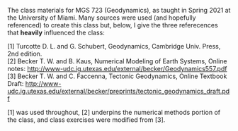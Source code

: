 The class materials for MGS 723 (Geodynamics), as taught in Spring 2021 at the University of Miami. Many sources were used (and hopefully referenced) to create this class but, below, I give the three referecences that **heavily** influenced the class:

[1] Turcotte D. L. and G. Schubert, Geodynamics, Cambridge Univ. Press, 2nd edition. <br />
[2] Becker T. W. and B. Kaus, Numerical Modeling of Earth Systems, Online notes: http://www-udc.ig.utexas.edu/external/becker/Geodynamics557.pdf <br />
[3] Becker T. W. and C. Faccenna, Tectonic Geodynamics, Online Textbook Draft: http://www-udc.ig.utexas.edu/external/becker/preprints/tectonic_geodynamics_draft.pdf <br />

[1] was used throughout, [2] underpins the numerical methods portion of the class, and class exercises were modified from [3].
